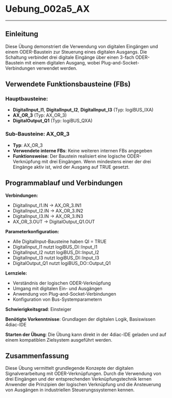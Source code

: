 # Uebung_002a5_AX

* * * * * * * * * *

## Einleitung
Diese Übung demonstriert die Verwendung von digitalen Eingängen und einem ODER-Baustein zur Steuerung eines digitalen Ausgangs. Die Schaltung verbindet drei digitale Eingänge über einen 3-fach ODER-Baustein mit einem digitalen Ausgang, wobei Plug-and-Socket-Verbindungen verwendet werden.

## Verwendete Funktionsbausteine (FBs)

### Hauptbausteine:
- **DigitalInput_I1**, **DigitalInput_I2**, **DigitalInput_I3** (Typ: logiBUS_IXA)
- **AX_OR_3** (Typ: AX_OR_3)
- **DigitalOutput_Q1** (Typ: logiBUS_QXA)

### Sub-Bausteine: AX_OR_3
- **Typ**: AX_OR_3
- **Verwendete interne FBs**: Keine weiteren internen FBs angegeben
- **Funktionsweise**: Der Baustein realisiert eine logische ODER-Verknüpfung mit drei Eingängen. Wenn mindestens einer der drei Eingänge aktiv ist, wird der Ausgang auf TRUE gesetzt.

## Programmablauf und Verbindungen

**Verbindungen:**
- DigitalInput_I1.IN → AX_OR_3.IN1
- DigitalInput_I2.IN → AX_OR_3.IN2  
- DigitalInput_I3.IN → AX_OR_3.IN3
- AX_OR_3.OUT → DigitalOutput_Q1.OUT

**Parameterkonfiguration:**
- Alle DigitalInput-Bausteine haben QI = TRUE
- DigitalInput_I1 nutzt logiBUS_DI::Input_I1
- DigitalInput_I2 nutzt logiBUS_DI::Input_I2  
- DigitalInput_I3 nutzt logiBUS_DI::Input_I3
- DigitalOutput_Q1 nutzt logiBUS_DO::Output_Q1

**Lernziele:**
- Verständnis der logischen ODER-Verknüpfung
- Umgang mit digitalen Ein- und Ausgängen
- Anwendung von Plug-and-Socket-Verbindungen
- Konfiguration von Bus-Systemparametern

**Schwierigkeitsgrad**: Einsteiger

**Benötigte Vorkenntnisse**: Grundlagen der digitalen Logik, Basiswissen 4diac-IDE

**Starten der Übung**: Die Übung kann direkt in der 4diac-IDE geladen und auf einem kompatiblen Zielsystem ausgeführt werden.

## Zusammenfassung
Diese Übung vermittelt grundlegende Konzepte der digitalen Signalverarbeitung mit ODER-Verknüpfungen. Durch die Verwendung von drei Eingängen und der entsprechenden Verknüpfungstechnik lernen Anwender die Prinzipien der logischen Verknüpfung und die Ansteuerung von Ausgängen in industriellen Steuerungssystemen kennen.